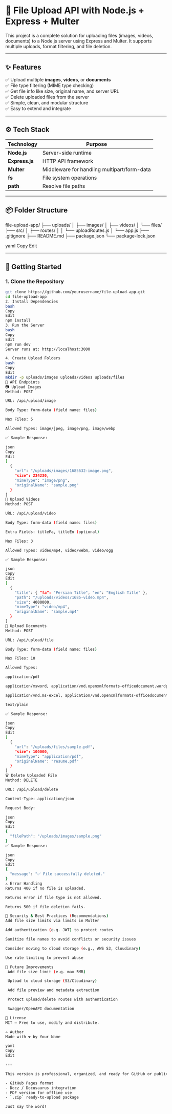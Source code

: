 # 📁 File Upload API with Node.js + Express + Multer

This project is a complete solution for uploading files (images, videos, documents) to a Node.js server using Express and Multer. It supports multiple uploads, format filtering, and file deletion.

---

## ✨ Features

✅ Upload multiple **images**, **videos**, or **documents**  
✅ File type filtering (MIME type checking)  
✅ Get file info like size, original name, and server URL  
✅ Delete uploaded files from the server  
✅ Simple, clean, and modular structure  
✅ Easy to extend and integrate

---

## ⚙️ Tech Stack

| Technology | Purpose |
|------------|---------|
| **Node.js** | Server-side runtime |
| **Express.js** | HTTP API framework |
| **Multer** | Middleware for handling multipart/form-data |
| **fs** | File system operations |
| **path** | Resolve file paths |

---

## 📦 Folder Structure
file-upload-app/
├── uploads/
│ ├── images/
│ ├── videos/
│ └── files/
├── src/
│ ├── routes/
│ │ └── uploadRoutes.js
│ └── app.js
├── .gitignore
├── README.md
├── package.json
└── package-lock.json

yaml
Copy
Edit

---

## 🚀 Getting Started

### 1. Clone the Repository

```bash
git clone https://github.com/yourusername/file-upload-app.git
cd file-upload-app
2. Install Dependencies
bash
Copy
Edit
npm install
3. Run the Server
bash
Copy
Edit
npm run dev
Server runs at: http://localhost:3000

4. Create Upload Folders
bash
Copy
Edit
mkdir -p uploads/images uploads/videos uploads/files
🔌 API Endpoints
📷 Upload Images
Method: POST

URL: /api/upload/image

Body Type: form-data (field name: files)

Max Files: 5

Allowed Types: image/jpeg, image/png, image/webp

✅ Sample Response:

json
Copy
Edit
[
  {
    "url": "/uploads/images/1685632-image.png",
    "size": 234230,
    "mimeType": "image/png",
    "originalName": "sample.png"
  }
]
🎥 Upload Videos
Method: POST

URL: /api/upload/video

Body Type: form-data (field name: files)

Extra Fields: titleFa, titleEn (optional)

Max Files: 3

Allowed Types: video/mp4, video/webm, video/ogg

✅ Sample Response:

json
Copy
Edit
[
  {
    "title": { "fa": "Persian Title", "en": "English Title" },
    "path": "/uploads/videos/1685-video.mp4",
    "size": 4000000,
    "mimeType": "video/mp4",
    "originalName": "sample.mp4"
  }
]
📄 Upload Documents
Method: POST

URL: /api/upload/file

Body Type: form-data (field name: files)

Max Files: 10

Allowed Types:

application/pdf

application/msword, application/vnd.openxmlformats-officedocument.wordprocessingml.document

application/vnd.ms-excel, application/vnd.openxmlformats-officedocument.spreadsheetml.sheet

text/plain

✅ Sample Response:

json
Copy
Edit
[
  {
    "url": "/uploads/files/sample.pdf",
    "size": 100000,
    "mimeType": "application/pdf",
    "originalName": "resume.pdf"
  }
]
🗑 Delete Uploaded File
Method: DELETE

URL: /api/upload/delete

Content-Type: application/json

Request Body:

json
Copy
Edit
{
  "filePath": "/uploads/images/sample.png"
}
✅ Sample Response:

json
Copy
Edit
{
  "message": "✅ File successfully deleted."
}
⚠️ Error Handling
Returns 400 if no file is uploaded.

Returns error if file type is not allowed.

Returns 500 if file deletion fails.

🔐 Security & Best Practices (Recommendations)
Add file size limits via limits in Multer

Add authentication (e.g. JWT) to protect routes

Sanitize file names to avoid conflicts or security issues

Consider moving to cloud storage (e.g., AWS S3, Cloudinary)

Use rate limiting to prevent abuse

🚧 Future Improvements
 Add file size limit (e.g. max 5MB)

 Upload to cloud storage (S3/Cloudinary)

 Add file preview and metadata extraction

 Protect upload/delete routes with authentication

 Swagger/OpenAPI documentation

🧾 License
MIT – Free to use, modify and distribute.

✍️ Author
Made with ❤️ by Your Name

yaml
Copy
Edit

---

This version is professional, organized, and ready for GitHub or public documentation. Let me know if you want the same content converted into:

- GitHub Pages format
- Docz / Docusaurus integration
- PDF version for offline use
- `.zip` ready-to-upload package

Just say the word!






